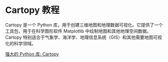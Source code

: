 # Cartopy 教程

<show-structure depth="3"/>

Cartopy 是一个 Python 库，用于创建三维地图和地理数据可视化。它提供了一个工具包，用于在科学图形软件 Matplotlib 中绘制地图和其他地理空间数据。Cartopy 特别适合于气象学、海洋学、地理信息系统（GIS）和其他需要地图可视化的科学领域。


<seealso>
<category ref="ref_docs">
    <a href="https://mp.weixin.qq.com/s/hM6T7oKHNsVu5Hqre_Luxg">强大的 Python 库: Cartopy</a>
</category>
<category ref="ref_github">
</category>
<category ref="ref_issues">
</category>
<category ref="ref_hf">
</category>
<category ref="ref_ms">
</category>
</seealso>


